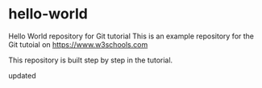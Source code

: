 # hello-world
Hello World repository for Git tutorial
This is an example repository for the Git tutoial on https://www.w3schools.com

This repository is built step by step in the tutorial. 

updated
